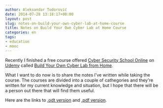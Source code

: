 ```yaml
---
author: Aleksandar Todorović
date: 2014-07-28 13:18:17+00:00
layout: post
slug: notes-on-build-your-own-cyber-lab-at-home-course
title: Notes on Build Your Own Cyber Lab at Home Course
categories: en
tags:
- education
- mooc
---
```


Recently I finished a free course offered [Cyber Security School Online](http://www.cybersecurityschoolonline.com/) on [Udemy](http://udemy.com/) called [Build Your Own Cyber Lab from Home](https://www.udemy.com/build-your-own-cyber-lab-at-home/#/).

What I want to do now is to share the notes I've written while taking the course. The courses are divided into a couple of cathegories and they're written for my current knowledge and situation, but I hope that there will be a person out there that will find them useful.

Here are the links to [.odt version](https://drive.google.com/file/d/0By-yP9sfB84VTkhGX2g0N1VvLU0/edit?usp=sharing) and [.pdf version](https://drive.google.com/file/d/0By-yP9sfB84VZHA5Zjg4X096Yms/edit?usp=sharing).
